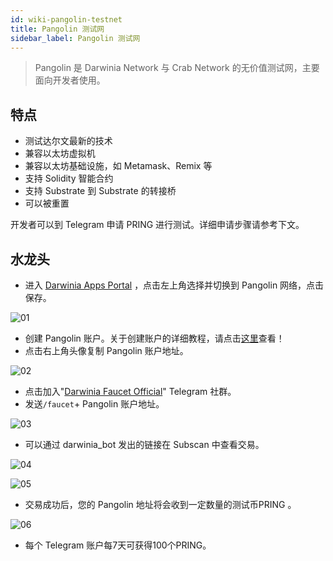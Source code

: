 ```yaml
---
id: wiki-pangolin-testnet
title: Pangolin 测试网
sidebar_label: Pangolin 测试网
---
```


>Pangolin 是 Darwinia Network 与 Crab Network 的无价值测试网，主要面向开发者使用。

## 特点

- 测试达尔文最新的技术
- 兼容以太坊虚拟机
- 兼容以太坊基础设施，如 Metamask、Remix 等
- 支持 Solidity 智能合约
- 支持 Substrate 到 Substrate 的转接桥
- 可以被重置

开发者可以到 Telegram 申请 PRING 进行测试。详细申请步骤请参考下文。

## 水龙头

- 进入 [Darwinia Apps Portal](https://apps.darwinia.network/#/account) ，点击左上角选择并切换到 Pangolin 网络，点击保存。

![01](assets/wiki-pangolin-testnet-01-cn.png)

- 创建 Pangolin 账户。关于创建账户的详细教程，请点击[这里](https://docs.darwinia.network/zh-CN/quick-start-account)查看！
- 点击右上角头像复制 Pangolin 账户地址。

![02](assets/wiki-pangolin-testnet-02-cn.png)

- 点击加入"[Darwinia Faucet Official](https://t.me/darwiniafaucet_official)" Telegram 社群。
- 发送`/faucet`+ Pangolin 账户地址。

![03](assets/wiki-pangolin-testnet-03-cn.png)

- 可以通过 darwinia_bot 发出的链接在 Subscan 中查看交易。

![04](assets/wiki-pangolin-testnet-04-cn.png)

![05](assets/wiki-pangolin-testnet-05-cn.png)

- 交易成功后，您的 Pangolin 地址将会收到一定数量的测试币PRING 。

![06](assets/wiki-pangolin-testnet-06-cn.png)

- 每个 Telegram 账户每7天可获得100个PRING。